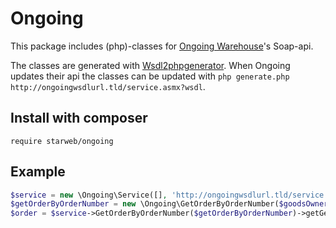 # Ongoing

This package includes (php)-classes for [Ongoing Warehouse](http://ongoingwarehouse.se/)'s Soap-api. 

The classes are generated with [Wsdl2phpgenerator](https://github.com/wsdl2phpgenerator/wsdl2phpgenerator). When Ongoing updates their api the classes can be updated with `php generate.php http://ongoingwsdlurl.tld/service.asmx?wsdl`.

## Install with composer
`require starweb/ongoing`

## Example
```php
$service = new \Ongoing\Service([], 'http://ongoingwsdlurl.tld/service.asmx?wsdl');
$getOrderByOrderNumber = new \Ongoing\GetOrderByOrderNumber($goodsOwnerCode, $username, $password, $orderNumber);
$order = $service->GetOrderByOrderNumber($getOrderByOrderNumber)->getGetOrderByOrderNumberResult();
```

